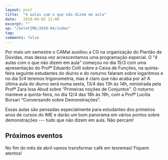 ```yaml
---
layout: post
title:  "4 aulas com o que não dizem em aula"
date:   2018-04-02 12:00
excerpt: ""
up: "/boletIME/2018-04/index"
tag:
comments: false 
---
```

Por mais um semestre o CAMat auxiliou a CG na organização do Plantão de Dúvidas,
mas dessa vez acrescentamos uma programação especial.  O 
"4 aulas com o que não dizem em aula" começou no dia 15/3 com uma apresentação do
Profº Eduardo Colli sobre a Caixa de Funções, na quinta-feira seguinte estudantes do
diurno e do noturno falaram sobre logaritmos e no dia 5/4 teremos trigonometria,
mas é claro que não acaba por aí! A última aula do diurno será numa sexta,
13/4 das 13h às 14h, ministrada pela Profª Zara Issa Abud sobre
“Primeiras noções de Conjuntos”. O noturno manteve a quinta-feira, no dia 12/4
das 18h às 19h, com a Profª Lucília Borsari “Conversando sobre Demonstrações”.

Essas aulas são pensadas especialmente para estudantes dos primeiros anos de cursos
do IME e darão um bom panorama em vários pontos sobre demonstrações
--- tudo que não dizem em aula. Não percam!

## Próximos eventos
No fim do mês de abril vamos transformar café em teoremas! Fiquem atentos!
